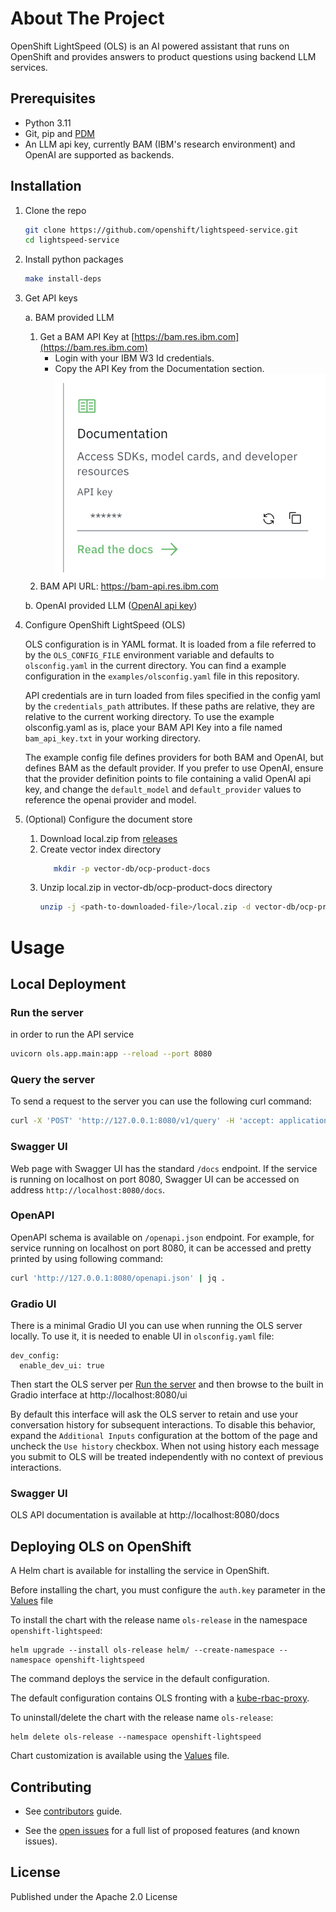 # About The Project

OpenShift LightSpeed (OLS) is an AI powered assistant that runs on OpenShift and provides answers to product questions using backend LLM services.


## Prerequisites

* Python 3.11
* Git, pip and [PDM](https://github.com/pdm-project/pdm?tab=readme-ov-file#installation)
* An LLM api key, currently BAM (IBM's research environment) and OpenAI are supported as backends.

## Installation

1. Clone the repo
   ```sh
   git clone https://github.com/openshift/lightspeed-service.git
   cd lightspeed-service
   ```
2. Install python packages
   ```sh
   make install-deps
   ```
3. Get API keys

   a. BAM provided LLM
      1. Get a BAM API Key at [https://bam.res.ibm.com](https://bam.res.ibm.com)
         * Login with your IBM W3 Id credentials.
         * Copy the API Key from the Documentation section.
         ![BAM API Key](docs/bam_api_key.png)
      2. BAM API URL: https://bam-api.res.ibm.com

   b. OpenAI provided LLM ([OpenAI api key](https://platform.openai.com/api-keys))


4. Configure OpenShift LightSpeed (OLS)
   
   OLS configuration is in YAML format. It is loaded from a file referred to by the `OLS_CONFIG_FILE` environment variable and defaults to `olsconfig.yaml` in the current directory. 
   You can find a example configuration in the `examples/olsconfig.yaml` file in this repository.  

   API credentials are in turn loaded from files specified in the config yaml by the `credentials_path` attributes. If these paths are relative, 
   they are relative to the current working directory. To use the example olsconfig.yaml as is, place your BAM API Key into a file named `bam_api_key.txt` in your working directory.

   The example config file defines providers for both BAM and OpenAI, but defines BAM as the default provider.  If you prefer to use OpenAI, ensure that the provider definition
   points to file containing a valid OpenAI api key, and change the `default_model` and `default_provider` values to reference the openai provider and model.
   
5. (Optional) Configure the document store
   1. Download local.zip from [releases](https://github.com/ilan-pinto/lightspeed-rag-documents/releases)
   2. Create vector index directory
      ```sh
         mkdir -p vector-db/ocp-product-docs
      ```
   3. Unzip local.zip in vector-db/ocp-product-docs directory
      ```sh
      unzip -j <path-to-downloaded-file>/local.zip -d vector-db/ocp-product-docs
      ```

# Usage

## Local Deployment

### Run the server
in order to run the API service
```sh
uvicorn ols.app.main:app --reload --port 8080
```

### Query the server

To send a request to the server you can use the following curl command:
```sh
curl -X 'POST' 'http://127.0.0.1:8080/v1/query' -H 'accept: application/json' -H 'Content-Type: application/json' -d '{"query": "write a deployment yaml for the mongodb image"}'
```

### Swagger UI

Web page with Swagger UI has the standard `/docs` endpoint. If the service is running on localhost on port 8080, Swagger UI can be accessed on address `http://localhost:8080/docs`.

### OpenAPI

OpenAPI schema is available on `/openapi.json` endpoint. For example, for service running on localhost on port 8080, it can be accessed and pretty printed by using following command:

```sh
curl 'http://127.0.0.1:8080/openapi.json' | jq .
```

### Gradio UI

There is a minimal Gradio UI you can use when running the OLS server locally.  To use it, it is needed to enable UI in `olsconfig.yaml` file:

```
dev_config:
  enable_dev_ui: true
```

Then start the OLS server per [Run the server](#run-the-server) and then browse to the built in Gradio interface at http://localhost:8080/ui

By default this interface will ask the OLS server to retain and use your conversation history for subsequent interactions.  To disable this behavior, expand the `Additional Inputs` configuration at the bottom of the page and uncheck the `Use history` checkbox.  When not using history each message you submit to OLS will be treated independently with no context of previous interactions.

###  Swagger UI

OLS API documentation is available at http://localhost:8080/docs


## Deploying OLS on OpenShift

A Helm chart is available for installing the service in OpenShift.

Before installing the chart, you must configure the `auth.key` parameter in the [Values](helm/values.yaml) file

To install the chart with the release name `ols-release` in the namespace `openshift-lightspeed`:

```shell
helm upgrade --install ols-release helm/ --create-namespace --namespace openshift-lightspeed
```

The command deploys the service in the default configuration.

The default configuration contains OLS fronting with a [kube-rbac-proxy](https://github.com/brancz/kube-rbac-proxy).

To uninstall/delete the chart with the release name `ols-release`:

```shell
helm delete ols-release --namespace openshift-lightspeed
```

Chart customization is available using the [Values](helm/values.yaml) file.


## Contributing

* See [contributors](CONTRIBUTING.md) guide.

* See the [open issues](https://github.com/openshift/lightspeed-service/issues) for a full list of proposed features (and known issues).

## License
Published under the Apache 2.0 License
